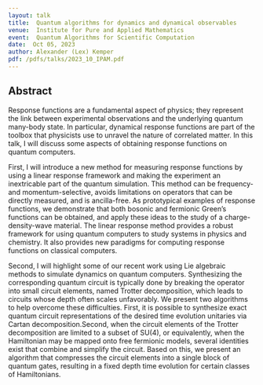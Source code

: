 ```yaml
---
layout: talk
title:  Quantum algorithms for dynamics and dynamical observables
venue:  Institute for Pure and Applied Mathematics
event:  Quantum Algorithms for Scientific Computation
date:  Oct 05, 2023
author: Alexander (Lex) Kemper
pdf: /pdfs/talks/2023_10_IPAM.pdf
---
```


## Abstract
Response functions are a fundamental aspect of physics; they represent the link between
experimental observations and the underlying quantum many-body state. In particular, dynamical response functions are part of the toolbox that physicists use to unravel the nature of correlated matter. In this talk, I will discuss some aspects of obtaining response functions on quantum computers.

First, I will introduce a new method for measuring response functions by
using a linear response framework and making the experiment an inextricable
part of the quantum simulation. This method can be frequency- and momentum-selective, avoids
limitations on operators that can be directly measured, and is ancilla-free. As prototypical
examples of response functions, we demonstrate that both bosonic and fermionic Green’s
functions can be obtained, and apply these ideas to the study of a charge-density-wave material. The linear response method provides a robust framework for using quantum
computers to study systems in physics and chemistry. It also provides new paradigms for
computing response functions on classical computers.

Second, I will highlight some of our recent work using Lie algebraic methods to simulate dynamics on quantum computers. Synthesizing the corresponding quantum circuit is typically done by breaking the operator into small circuit elements, named Trotter decomposition, which leads to circuits whose depth often scales unfavorably. We present two algorithms to help overcome these difficulties. First, it is possible to synthesize exact quantum circuit representations of the desired time evolution unitaries via Cartan decomposition.Second, when the circuit elements of the Trotter decomposition are limited to a subset of SU(4), or equivalently, when the Hamiltonian may be mapped onto free fermionic models, several identities exist that combine and simplify the circuit. Based on this, we present an algorithm that compresses the circuit elements into a single block of quantum gates, resulting in a fixed depth time evolution for certain classes of Hamiltonians.



